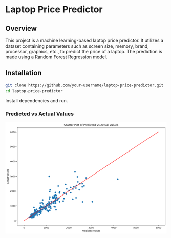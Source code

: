# Laptop Price Predictor

## Overview

This project is a machine learning-based laptop price predictor. It utilizes a dataset containing parameters such as screen size, memory, brand, processor, graphics, etc., to predict the price of a laptop. The prediction is made using a Random Forest Regression model.

## Installation

```bash
git clone https://github.com/your-username/laptop-price-predictor.git
cd laptop-price-predictor

```
Install dependencies and run.

 ### Predicted vs Actual Values

![Alt text](Predicted_vs_Actual_Values.png)




